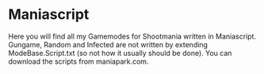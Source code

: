 Maniascript
===========
Here you will find all my Gamemodes for Shootmania written in Maniascript. Gungame, Random and Infected are not written by extending ModeBase.Script.txt (so not how it usually should be done). You can download the scripts from maniapark.com.

